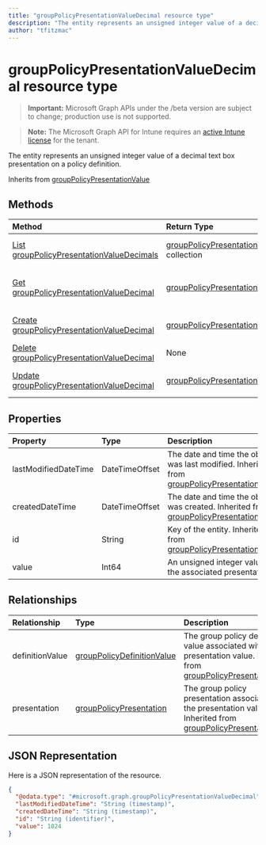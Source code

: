 ```yaml
---
title: "groupPolicyPresentationValueDecimal resource type"
description: "The entity represents an unsigned integer value of a decimal text box presentation on a policy definition."
author: "tfitzmac"
---
```


# groupPolicyPresentationValueDecimal resource type

> **Important:** Microsoft Graph APIs under the /beta version are subject to change; production use is not supported.

> **Note:** The Microsoft Graph API for Intune requires an [active Intune license](https://go.microsoft.com/fwlink/?linkid=839381) for the tenant.

The entity represents an unsigned integer value of a decimal text box presentation on a policy definition.


Inherits from [groupPolicyPresentationValue](../resources/intune-grouppolicy-grouppolicypresentationvalue.md)

## Methods
|Method|Return Type|Description|
|:---|:---|:---|
|[List groupPolicyPresentationValueDecimals](../api/intune-grouppolicy-grouppolicypresentationvaluedecimal-list.md)|[groupPolicyPresentationValueDecimal](../resources/intune-grouppolicy-grouppolicypresentationvaluedecimal.md) collection|List properties and relationships of the [groupPolicyPresentationValueDecimal](../resources/intune-grouppolicy-grouppolicypresentationvaluedecimal.md) objects.|
|[Get groupPolicyPresentationValueDecimal](../api/intune-grouppolicy-grouppolicypresentationvaluedecimal-get.md)|[groupPolicyPresentationValueDecimal](../resources/intune-grouppolicy-grouppolicypresentationvaluedecimal.md)|Read properties and relationships of the [groupPolicyPresentationValueDecimal](../resources/intune-grouppolicy-grouppolicypresentationvaluedecimal.md) object.|
|[Create groupPolicyPresentationValueDecimal](../api/intune-grouppolicy-grouppolicypresentationvaluedecimal-create.md)|[groupPolicyPresentationValueDecimal](../resources/intune-grouppolicy-grouppolicypresentationvaluedecimal.md)|Create a new [groupPolicyPresentationValueDecimal](../resources/intune-grouppolicy-grouppolicypresentationvaluedecimal.md) object.|
|[Delete groupPolicyPresentationValueDecimal](../api/intune-grouppolicy-grouppolicypresentationvaluedecimal-delete.md)|None|Deletes a [groupPolicyPresentationValueDecimal](../resources/intune-grouppolicy-grouppolicypresentationvaluedecimal.md).|
|[Update groupPolicyPresentationValueDecimal](../api/intune-grouppolicy-grouppolicypresentationvaluedecimal-update.md)|[groupPolicyPresentationValueDecimal](../resources/intune-grouppolicy-grouppolicypresentationvaluedecimal.md)|Update the properties of a [groupPolicyPresentationValueDecimal](../resources/intune-grouppolicy-grouppolicypresentationvaluedecimal.md) object.|

## Properties
|Property|Type|Description|
|:---|:---|:---|
|lastModifiedDateTime|DateTimeOffset|The date and time the object was last modified. Inherited from [groupPolicyPresentationValue](../resources/intune-grouppolicy-grouppolicypresentationvalue.md)|
|createdDateTime|DateTimeOffset|The date and time the object was created. Inherited from [groupPolicyPresentationValue](../resources/intune-grouppolicy-grouppolicypresentationvalue.md)|
|id|String|Key of the entity. Inherited from [groupPolicyPresentationValue](../resources/intune-grouppolicy-grouppolicypresentationvalue.md)|
|value|Int64|An unsigned integer value for the associated presentation.|

## Relationships
|Relationship|Type|Description|
|:---|:---|:---|
|definitionValue|[groupPolicyDefinitionValue](../resources/intune-grouppolicy-grouppolicydefinitionvalue.md)|The group policy definition value associated with the presentation value. Inherited from [groupPolicyPresentationValue](../resources/intune-grouppolicy-grouppolicypresentationvalue.md)|
|presentation|[groupPolicyPresentation](../resources/intune-grouppolicy-grouppolicypresentation.md)|The group policy presentation associated with the presentation value. Inherited from [groupPolicyPresentationValue](../resources/intune-grouppolicy-grouppolicypresentationvalue.md)|

## JSON Representation
Here is a JSON representation of the resource.
<!-- {
  "blockType": "resource",
  "keyProperty": "id",
  "@odata.type": "microsoft.graph.groupPolicyPresentationValueDecimal"
}
-->
``` json
{
  "@odata.type": "#microsoft.graph.groupPolicyPresentationValueDecimal",
  "lastModifiedDateTime": "String (timestamp)",
  "createdDateTime": "String (timestamp)",
  "id": "String (identifier)",
  "value": 1024
}
```



